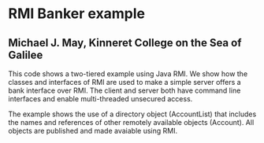 # RMI Banker example
## Michael J. May, Kinneret College on the Sea of Galilee

This code shows a two-tiered example using Java RMI.  We show how the classes and interfaces of RMI are used to make a simple server offers a bank interface over RMI.  The client and server both have command line interfaces and enable multi-threaded unsecured access.

The example shows the use of a directory object (AccountList) that includes the names and references of other remotely available objects (Account).  All objects are published and made avaiable using RMI. 
